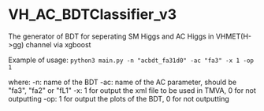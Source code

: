 # VH_AC_BDTClassifier_v3
The generator of BDT for seperating SM Higgs and AC Higgs in VHMET(H->gg) channel via xgboost 

Example of usage:
    ```python3 main.py -n "acbdt_fa31d0" -ac "fa3" -x 1 -op 1```

where:
-n: name of the BDT
-ac: name of the AC parameter, should be "fa3", "fa2" or "fL1"
-x: 1 for output the xml file to be used in TMVA, 0 for not outputting
-op: 1 for output the plots of the BDT, 0 for not outputting
